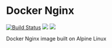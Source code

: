 # Docker Nginx #
[![Build Status](https://travis-ci.org/faizanbashir/docker-nginx.svg?branch=master)](https://travis-ci.org/faizanbashir/docker-nginx)
[![](https://images.microbadger.com/badges/image/faizanbashir/nginx.svg)](https://microbadger.com/images/faizanbashir/nginx)
[![](https://images.microbadger.com/badges/version/faizanbashir/nginx.svg)](https://microbadger.com/images/faizanbashir/nginx)

Docker Nginx image built on Alpine Linux